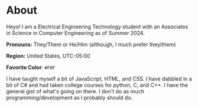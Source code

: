 # About

Heyo! I am a Electrical Engineering Technology student with an Associates in Science in Computer Engineering as of Summer 2024.

**Pronouns:** They/Them or He/Him (although, I much prefer they/them)

**Region:** United States, UTC-05:00

**Favorite Color**: `#F0F`

I have taught myself a bit of JavaScript, HTML, and CSS. I have dabbled in a bit of C# and had taken college courses for python, C, and C++. I have the general gist of what's going on there. I don't do as much programming/development as I probably should do.
